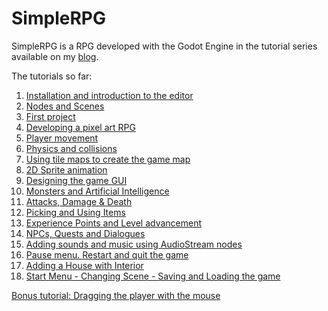 # SimpleRPG

SimpleRPG is a RPG developed with the Godot Engine in the tutorial series available on my [blog](https://www.davidepesce.com/).

The tutorials so far:

1. [Installation and introduction to the editor](https://www.davidepesce.com/?p=694)
2. [Nodes and Scenes](https://www.davidepesce.com/?p=741)
3. [First project](https://www.davidepesce.com/?p=771)
4. [Developing a pixel art RPG](https://www.davidepesce.com/?p=875)
5. [Player movement](https://www.davidepesce.com/?p=975)
6. [Physics and collisions](https://www.davidepesce.com/?p=1018)
7. [Using tile maps to create the game map](https://www.davidepesce.com/?p=1161)
8. [2D Sprite animation](https://www.davidepesce.com/?p=1223)
9. [Designing the game GUI](https://www.davidepesce.com/?p=1287)
10. [Monsters and Artificial Intelligence](https://www.davidepesce.com/?p=1449)
11. [Attacks, Damage & Death](https://www.davidepesce.com/?p=1673)
12. [Picking and Using Items](https://www.davidepesce.com/?p=1877)
13. [Experience Points and Level advancement](https://www.davidepesce.com/?p=1934)
14. [NPCs, Quests and Dialogues](https://www.davidepesce.com/?p=2099)
15. [Adding sounds and music using AudioStream nodes](https://www.davidepesce.com/?p=2191)
16. [Pause menu. Restart and quit the game](https://www.davidepesce.com/?p=2222)
18. [Adding a House with Interior](https://www.davidepesce.com/?p=2505)
19. [Start Menu - Changing Scene - Saving and Loading the game](https://www.davidepesce.com/?p=3355)

[Bonus tutorial: Dragging the player with the mouse](https://www.davidepesce.com/?p=1134)

